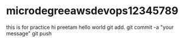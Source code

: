 # microdegreeawsdevops12345789
this is for practice
hi preetam
hello world
git add.
git commit -a "your message"
git push
